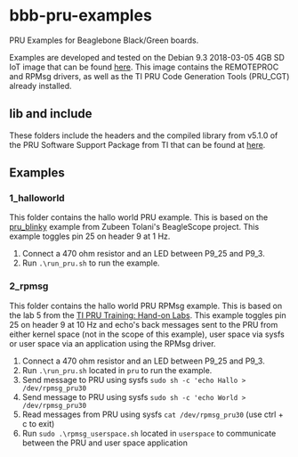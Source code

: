 # bbb-pru-examples

PRU Examples for Beaglebone Black/Green boards.

Examples are developed and tested on the Debian 9.3 2018-03-05 4GB SD IoT image that can be found [here](https://beagleboard.org/latest-images "BeagleBoard.org - latest-images").  This image contains the REMOTEPROC and RPMsg drivers, as well as the TI PRU Code Generation Tools (PRU_CGT) already installed.

## lib and include

These folders include the headers and the compiled library from v5.1.0 of the PRU Software Support Package from TI that can be found at [here](https://git.ti.com/pru-software-support-package/pru-software-support-package/trees/v5.1.0 "TI PRU Software Support Package v5.1.0").

## Examples

### 1_halloworld

This folder contains the hallo world PRU example.  This is based on the [pru_blinky](https://github.com/ZeekHuge/BeagleScope/tree/port_to_4.4.12-ti-r31%2B/examples/firmware_exmples/pru_blinky "ZeekHuge BeagleScope git repo") example from Zubeen Tolani's BeagleScope project.  This example toggles pin 25 on header 9 at 1 Hz.

1. Connect a 470 ohm resistor and an LED between P9_25 and P9_3.
2. Run `.\run_pru.sh` to run the example.  

### 2_rpmsg

This folder contains the hallo world PRU RPMsg example.  This is based on the lab 5 from the [TI PRU Training: Hand-on Labs](http://processors.wiki.ti.com/index.php/PRU_Training:_Hands-on_Labs#LAB_5:_RPMsg_Communication_between_ARM_and_PRU "TI PRU Training: Hand-on Labs").  This example toggles pin 25 on header 9 at 10 Hz and echo's back messages sent to the PRU from either kernel space (not in the scope of this example), user space via sysfs or user space via an application using the RPMsg driver.  

1. Connect a 470 ohm resistor and an LED between P9_25 and P9_3.  
2. Run `.\run_pru.sh` located in `pru` to run the example.  
3. Send message to PRU using sysfs `sudo sh -c 'echo Hallo > /dev/rpmsg_pru30`
4. Send message to PRU using sysfs `sudo sh -c 'echo World > /dev/rpmsg_pru30`
5. Read messages from PRU using sysfs `cat /dev/rpmsg_pru30` (use ctrl + c to exit)
6. Run `sudo .\rpmsg_userspace.sh` located in `userspace` to communicate between the PRU and user space application
